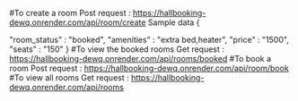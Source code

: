 #To create a room 
Post request : https://hallbooking-dewq.onrender.com/api/room/create
Sample data
{
    
  "room_status" : "booked",
  "amenities" : "extra bed,heater",
  "price" : "1500",
  "seats" : "150"
}
#To view the booked rooms
Get request : https://hallbooking-dewq.onrender.com/api/rooms/booked
#To book a room 
Post request : https://hallbooking-dewq.onrender.com/api/room/book
#To view all rooms
Get request : https://hallbooking-dewq.onrender.com/api/rooms
